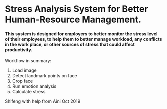 # **Stress Analysis System for Better Human-Resource Management.**
#### This system is designed for employers to better monitor the stress level of their employees, to help them to better manage workload, any conflicts in the work place, or other sources of stress that could affect productivity.
Workflow in summary:
1. Load image
2. Detect landmark points on face
3. Crop face
4. Run emotion analysis
5. Calculate stress

Shifeng with help from Aini
Oct 2019
